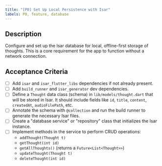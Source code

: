 ```yaml
---
title: "[P0] Set Up Local Persistence with Isar"
labels: P0, feature, database
---
```


## Description

Configure and set up the Isar database for local, offline-first storage of thoughts. This is a core requirement for the app to function without a network connection.

## Acceptance Criteria

- [ ] Add `isar` and `isar_flutter_libs` dependencies if not already present.
- [ ] Add `build_runner` and `isar_generator` dev dependencies.
- [ ] Define a `Thought` data class (schema) in `lib/models/thought.dart` that will be stored in Isar. It should include fields like `id`, `title`, `content`, `createdAt`, `audioFilePath`, etc.
- [ ] Annotate the schema with `@collection` and run the build runner to generate the necessary Isar files.
- [ ] Create a "database service" or "repository" class that initializes the Isar instance.
- [ ] Implement methods in the service to perform CRUD operations:
    - `addThought(Thought t)`
    - `getThought(int id)`
    - `getAllThoughts()` (returns a `Future<List<Thought>>`)
    - `updateThought(Thought t)`
    - `deleteThought(int id)`
